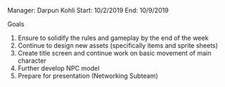 Manager: Darpun Kohli Start: 10/2/2019 End: 10/9/2019

Goals

1. Ensure to solidify the rules and gameplay by the end of the week
2. Continue to design new assets (specifically items and sprite sheets)
3. Create title screen and continue work on basic movement of main character
4. Further develop NPC model
5. Prepare for presentation (Networking Subteam)